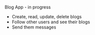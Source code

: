 Blog App - in progress
 - Create, read, update, delete blogs
 - Follow other users and see their blogs
 - Send them messages




